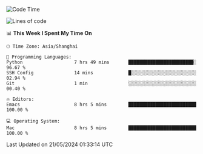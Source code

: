 <!--START_SECTION:waka-->
![Code Time](http://img.shields.io/badge/Code%20Time-1%2C961%20hrs%207%20mins-blue)

![Lines of code](https://img.shields.io/badge/From%20Hello%20World%20I%27ve%20Written-308.0%20thousand%20lines%20of%20code-blue)

📊 **This Week I Spent My Time On** 

```text
🕑︎ Time Zone: Asia/Shanghai

💬 Programming Languages: 
Python                   7 hrs 49 mins       ████████████████████████░   96.67 % 
SSH Config               14 mins             █░░░░░░░░░░░░░░░░░░░░░░░░   02.94 % 
Git                      1 min               ░░░░░░░░░░░░░░░░░░░░░░░░░   00.40 % 

🔥 Editors: 
Emacs                    8 hrs 5 mins        █████████████████████████   100.00 % 

💻 Operating System: 
Mac                      8 hrs 5 mins        █████████████████████████   100.00 % 
```


 Last Updated on 21/05/2024 01:33:14 UTC
<!--END_SECTION:waka-->

